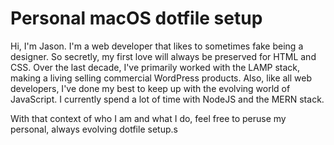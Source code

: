 # Personal macOS dotfile setup

Hi, I'm Jason. I'm a web developer that likes to sometimes fake being a designer. So secretly, my first love will always be preserved for HTML and CSS. Over the last decade, I've primarily worked with the LAMP stack, making a living selling commercial WordPress products. Also, like all web developers, I've done my best to keep up with the evolving world of JavaScript. I currently spend a lot of time with NodeJS and the MERN stack.

With that context of who I am and what I do, feel free to peruse my personal, always evolving dotfile setup.s